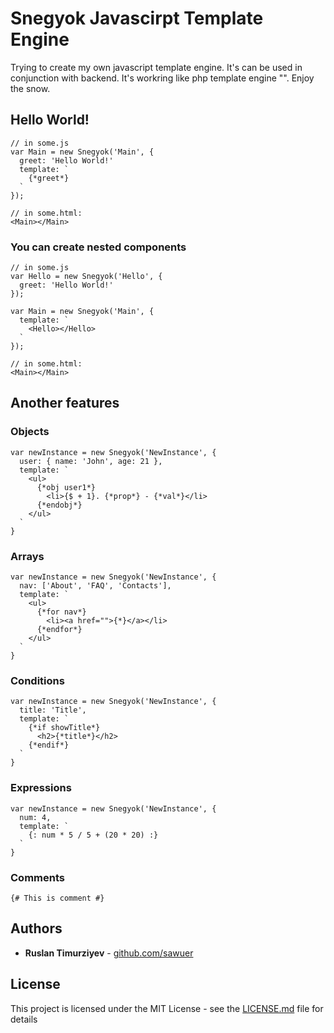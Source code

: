 # Snegyok Javascirpt Template Engine

Trying to create my own javascript template engine. It's can be used in conjunction with backend. It's workring like php template engine "<?php ... ?>". Enjoy the snow.

## Hello World!

```
// in some.js
var Main = new Snegyok('Main', {
  greet: 'Hello World!'
  template: `
    {*greet*}
  `
});

// in some.html:
<Main></Main>
```

### You can create nested components

```
// in some.js
var Hello = new Snegyok('Hello', {
  greet: 'Hello World!'
});

var Main = new Snegyok('Main', {
  template: `
    <Hello></Hello>
  `
});

// in some.html:
<Main></Main>
```


## Another features

### Objects
```
var newInstance = new Snegyok('NewInstance', {
  user: { name: 'John', age: 21 },
  template: `
    <ul>
      {*obj user1*}
        <li>{$ + 1}. {*prop*} - {*val*}</li>
      {*endobj*}
    </ul>
  `
}
```

### Arrays
```
var newInstance = new Snegyok('NewInstance', {
  nav: ['About', 'FAQ', 'Contacts'],
  template: `
    <ul>
      {*for nav*}
        <li><a href="">{*}</a></li> 
      {*endfor*}
    </ul>
  `
}
```

### Conditions
```
var newInstance = new Snegyok('NewInstance', {
  title: 'Title',
  template: `
    {*if showTitle*}
      <h2>{*title*}</h2>
    {*endif*}
  `
}
```

### Expressions
```
var newInstance = new Snegyok('NewInstance', {
  num: 4,
  template: `
    {: num * 5 / 5 + (20 * 20) :}
  `
}
```

### Comments
```
{# This is comment #}
```

## Authors

* **Ruslan Timurziyev** - [github.com/sawuer](https://github.com/sawuer)

## License

This project is licensed under the MIT License - see the [LICENSE.md](LICENSE.md) file for details